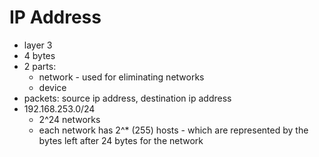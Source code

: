 # IP Address

- layer 3
- 4 bytes
- 2 parts:
    - network - used for eliminating networks
    - device
- packets: source ip address, destination ip address
- 192.168.253.0/24
    - 2^24 networks
    - each network has 2^* (255) hosts - which are represented by the bytes left after 24 bytes for the network
